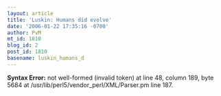 ```yaml
---
layout: article
title: 'Luskin: Humans did evolve'
date: '2006-01-22 17:35:16 -0700'
author: PvM
mt_id: 1810
blog_id: 2
post_id: 1810
basename: luskin_humans_d
---
```

<p><strong>Syntax Error:</strong> 
not well-formed (invalid token) at line 48, column 189, byte 5684 at /usr/lib/perl5/vendor_perl/XML/Parser.pm line 187.
</p>
